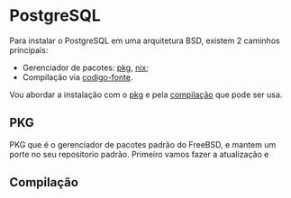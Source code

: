 # PostgreSQL

 Para instalar o PostgreSQL em uma arquitetura BSD, existem 2 caminhos principais:

   * Gerenciador de pacotes: [pkg](https://github.com/freebsd/pkg), [nix](https://github.com/0mp/freebsd-ports-nix);
   * Compilação via [codigo-fonte](https://www.postgresql.org/ftp/source/).

 Vou abordar a instalação com o [pkg](#pkg) e pela [compilação](#compilação) que pode ser usa. 

## PKG

  PKG que é o gerenciador de pacotes padrão do FreeBSD, e mantem um porte no seu repositorio padrão.
  Primeiro vamos fazer a atualização e 

## Compilação

